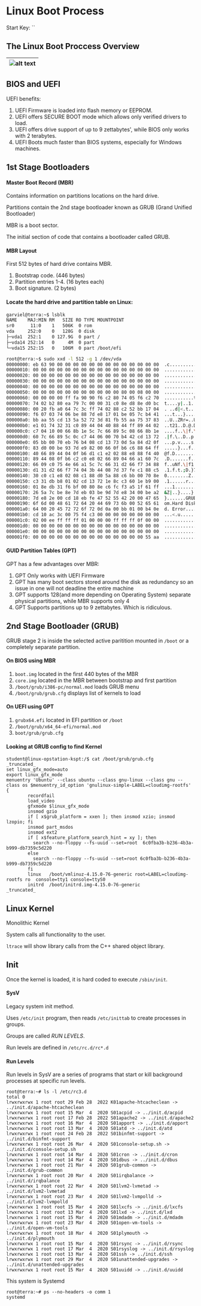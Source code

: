 # Linux Boot Process

Start Key: ``

## The Linux Boot Proccess Overview

| ![alt text](https://git.cybbh.space/os/public/-/raw/master/os/modules/007_linux_boot_process/pages/linboot1.png "Linux Boot Process") |
|:--:|

## BIOS and UEFI

UEFI benefits:
1. UEFI Firmware is loaded into flash memory or EEPROM.
2. UEFI offers SECURE BOOT mode which allows only verified drivers to load.
3. UEFI offers drive support of up to 9 zettabytes', while BIOS only works with 2 terabytes.
4. UEFI Boots much faster than BIOS systems, especially for Windows machines.

## 1st Stage Bootloaders

#### Master Boot Record (MBR)

Contains information on partitions locations on the hard drive.

Partitions contain the 2nd stage bootloader known as GRUB (Grand Unified Bootloader)

MBR is a boot sector.

The initial section of code that contains a bootloader called GRUB.

#### MBR Layout

First 512 bytes of hard drive contains MBR.

1. Bootstrap code.          (446 bytes)
2. Partition entries 1-4.   (16 bytes each)
3. Boot signature.          (2 bytes)

#### Locate the hard drive and partition table on Linux:

```bash
garviel@terra:~$ lsblk
NAME    MAJ:MIN RM   SIZE RO TYPE MOUNTPOINT
sr0      11:0    1   506K  0 rom
vda     252:0    0   128G  0 disk
├─vda1  252:1    0 127.9G  0 part /
├─vda14 252:14   0     4M  0 part
└─vda15 252:15   0   106M  0 part /boot/efi
```

```bash
root@terra:~$ sudo xxd -l 512 -g 1 /dev/vda
00000000: eb 63 90 00 00 00 00 00 00 00 00 00 00 00 00 00  .c..............
00000010: 00 00 00 00 00 00 00 00 00 00 00 00 00 00 00 00  ................
00000020: 00 00 00 00 00 00 00 00 00 00 00 00 00 00 00 00  ................
00000030: 00 00 00 00 00 00 00 00 00 00 00 00 00 00 00 00  ................
00000040: 00 00 00 00 00 00 00 00 00 00 00 00 00 00 00 00  ................
00000050: 00 00 00 00 00 00 00 00 00 00 00 80 00 08 00 00  ................
00000060: 00 00 00 00 ff fa 90 90 f6 c2 80 74 05 f6 c2 70  ...........t...p
00000070: 74 02 b2 80 ea 79 7c 00 00 31 c0 8e d8 8e d0 bc  t....y|..1......
00000080: 00 20 fb a0 64 7c 3c ff 74 02 88 c2 52 bb 17 04  . ..d|<.t...R...
00000090: f6 07 03 74 06 be 88 7d e8 17 01 be 05 7c b4 41  ...t...}.....|.A
000000a0: bb aa 55 cd 13 5a 52 72 3d 81 fb 55 aa 75 37 83  ..U..ZRr=..U.u7.
000000b0: e1 01 74 32 31 c0 89 44 04 40 88 44 ff 89 44 02  ..t21..D.@.D..D.
000000c0: c7 04 10 00 66 8b 1e 5c 7c 66 89 5c 08 66 8b 1e  ....f..\|f.\.f..
000000d0: 60 7c 66 89 5c 0c c7 44 06 00 70 b4 42 cd 13 72  .|f.\..D..p.B..r
000000e0: 05 bb 00 70 eb 76 b4 08 cd 13 73 0d 5a 84 d2 0f  ...p.v....s.Z...
000000f0: 83 d0 00 be 93 7d e9 82 00 66 0f b6 c6 88 64 ff  .....}...f....d.
00000100: 40 66 89 44 04 0f b6 d1 c1 e2 02 88 e8 88 f4 40  @f.D...........@
00000110: 89 44 08 0f b6 c2 c0 e8 02 66 89 04 66 a1 60 7c  .D.......f..f..|
00000120: 66 09 c0 75 4e 66 a1 5c 7c 66 31 d2 66 f7 34 88  f..uNf.\|f1.f.4.
00000130: d1 31 d2 66 f7 74 04 3b 44 08 7d 37 fe c1 88 c5  .1.f.t.;D.}7....
00000140: 30 c0 c1 e8 02 08 c1 88 d0 5a 88 c6 bb 00 70 8e  0........Z....p.
00000150: c3 31 db b8 01 02 cd 13 72 1e 8c c3 60 1e b9 00  .1......r.......
00000160: 01 8e db 31 f6 bf 00 80 8e c6 fc f3 a5 1f 61 ff  ...1..........a.
00000170: 26 5a 7c be 8e 7d eb 03 be 9d 7d e8 34 00 be a2  &Z|..}....}.4...
00000180: 7d e8 2e 00 cd 18 eb fe 47 52 55 42 20 00 47 65  }.......GRUB .Ge
00000190: 6f 6d 00 48 61 72 64 20 44 69 73 6b 00 52 65 61  om.Hard Disk.Rea
000001a0: 64 00 20 45 72 72 6f 72 0d 0a 00 bb 01 00 b4 0e  d. Error........
000001b0: cd 10 ac 3c 00 75 f4 c3 00 00 00 00 00 00 00 00  ...<.u..........
000001c0: 02 00 ee ff ff ff 01 00 00 00 ff ff ff 0f 00 00  ................
000001d0: 00 00 00 00 00 00 00 00 00 00 00 00 00 00 00 00  ................
000001e0: 00 00 00 00 00 00 00 00 00 00 00 00 00 00 00 00  ................
000001f0: 00 00 00 00 00 00 00 00 00 00 00 00 00 00 55 aa  ..............U.
```

#### GUID Partition Tables (GPT)

GPT has a few advantages over MBR:
1. GPT Only works with UEFI Firmware
2. GPT has many boot sectors stored around the disk as redundancy so an issue in one will not deadline the entire machine
3. GPT supports 128(and more depending on Operating System) separate physical partitions, while MBR supports only 4
4. GPT Supports partitions up to 9 zettabytes. Which is ridiculous.

## 2nd Stage Bootloader (GRUB)

GRUB stage 2 is inside the selected active paritition mounted in `/boot` or
a completely separate partition.

#### On BIOS using MBR

1. `boot.img` located in the first 440 bytes of the MBR
2. `core.img` located in the MBR between bootstrap and first partition
3. `/boot/grub/i386-pc/normal.mod` loads GRUB menu
4. `/boot/grub/grub.cfg` displays list of kernels to load

#### On UEFI using GPT

1. `grubx64.efi` located in EFI partition or `/boot`
2. `/boot/grub/x64_64-efi/normal.mod`
3. `boot/grub/grub.cfg`

#### Looking at GRUB config to find Kernel

```
student@linux-opstation-kspt:/$ cat /boot/grub/grub.cfg
_truncated_
set linux_gfx_mode=auto
export linux_gfx_mode
menuentry 'Ubuntu' --class ubuntu --class gnu-linux --class gnu --class os $menuentry_id_option 'gnulinux-simple-LABEL=cloudimg-rootfs' {
        recordfail
        load_video
        gfxmode $linux_gfx_mode
        insmod gzio
        if [ x$grub_platform = xxen ]; then insmod xzio; insmod lzopio; fi
        insmod part_msdos
        insmod ext2
        if [ x$feature_platform_search_hint = xy ]; then
          search --no-floppy --fs-uuid --set=root  6c0fba3b-b236-4b3a-b999-db7359c5d220
        else
          search --no-floppy --fs-uuid --set=root 6c0fba3b-b236-4b3a-b999-db7359c5d220
        fi
        linux   /boot/vmlinuz-4.15.0-76-generic root=LABEL=cloudimg-rootfs ro  console=tty1 console=ttyS0
        initrd  /boot/initrd.img-4.15.0-76-generic
_truncated_
```

## Linux Kernel

Monolithic Kernel

System calls all functionality to the user.

`ltrace` will show library calls from the C++ shared object library.

## Init

Once the kernel is loaded, it is hard coded to execute `/sbin/init`.

#### SysV

Legacy system init method.

Uses `/etc/init` program, then reads `/etc/inittab` to create processes in groups.

Groups are called _RUN LEVELS_.

Run levels are defined in `/etc/rc.d/rc*.d`

#### Run Levels

Run levels in SysV are a series of programs that start or kill background processes
at specific run levels.

```
root@terra:~# ls -l /etc/rc3.d
total 0
lrwxrwxrwx 1 root root 29 Feb 28  2022 K01apache-htcacheclean -> ../init.d/apache-htcacheclean
lrwxrwxrwx 1 root root 15 Mar  4  2020 S01acpid -> ../init.d/acpid
lrwxrwxrwx 1 root root 17 Feb 28  2022 S01apache2 -> ../init.d/apache2
lrwxrwxrwx 1 root root 16 Mar  4  2020 S01apport -> ../init.d/apport
lrwxrwxrwx 1 root root 13 Mar  4  2020 S01atd -> ../init.d/atd
lrwxrwxrwx 1 root root 24 Feb 28  2022 S01binfmt-support -> ../init.d/binfmt-support
lrwxrwxrwx 1 root root 26 Mar  4  2020 S01console-setup.sh -> ../init.d/console-setup.sh      
lrwxrwxrwx 1 root root 14 Mar  4  2020 S01cron -> ../init.d/cron
lrwxrwxrwx 1 root root 14 Mar  4  2020 S01dbus -> ../init.d/dbus
lrwxrwxrwx 1 root root 21 Mar  4  2020 S01grub-common -> ../init.d/grub-common
lrwxrwxrwx 1 root root 20 Mar  4  2020 S01irqbalance -> ../init.d/irqbalance
lrwxrwxrwx 1 root root 22 Mar  4  2020 S01lvm2-lvmetad -> ../init.d/lvm2-lvmetad
lrwxrwxrwx 1 root root 23 Mar  4  2020 S01lvm2-lvmpolld -> ../init.d/lvm2-lvmpolld
lrwxrwxrwx 1 root root 15 Mar  4  2020 S01lxcfs -> ../init.d/lxcfs
lrwxrwxrwx 1 root root 13 Mar  4  2020 S01lxd -> ../init.d/lxd
lrwxrwxrwx 1 root root 15 Mar  4  2020 S01mdadm -> ../init.d/mdadm
lrwxrwxrwx 1 root root 23 Mar  4  2020 S01open-vm-tools -> ../init.d/open-vm-tools
lrwxrwxrwx 1 root root 18 Mar  4  2020 S01plymouth -> ../init.d/plymouth
lrwxrwxrwx 1 root root 15 Mar  4  2020 S01rsync -> ../init.d/rsync
lrwxrwxrwx 1 root root 17 Mar  4  2020 S01rsyslog -> ../init.d/rsyslog
lrwxrwxrwx 1 root root 13 Mar  4  2020 S01ssh -> ../init.d/ssh
lrwxrwxrwx 1 root root 29 Mar  4  2020 S01unattended-upgrades -> ../init.d/unattended-upgrades
lrwxrwxrwx 1 root root 15 Mar  4  2020 S01uuidd -> ../init.d/uuidd
```

This system is Systemd
```
root@terra:~# ps --no-headers -o comm 1
systemd
```
